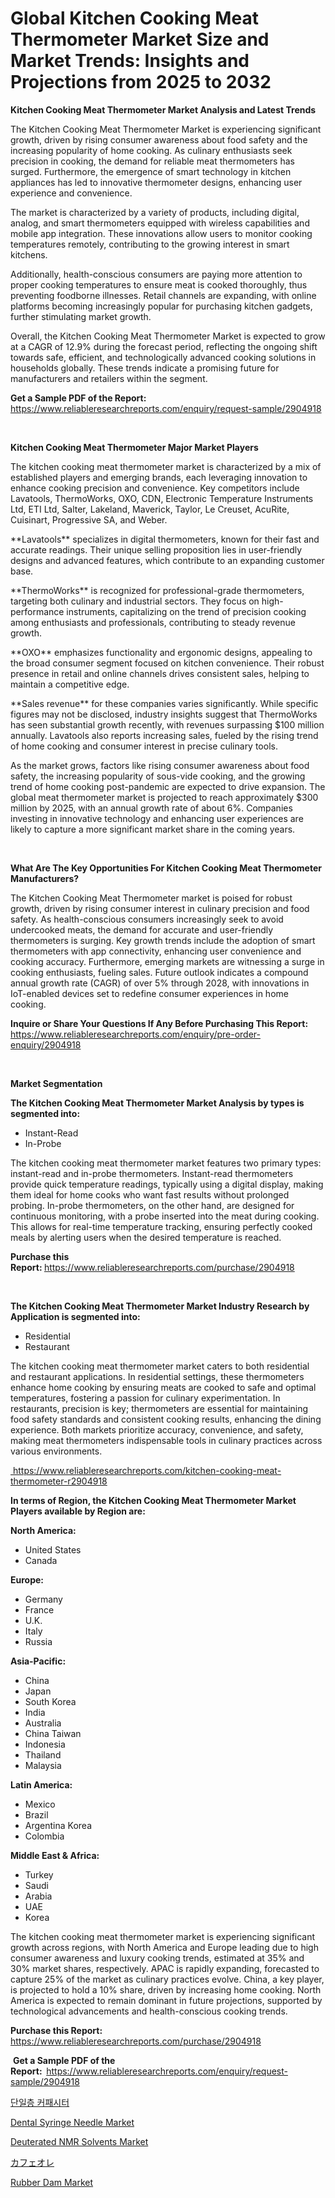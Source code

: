 <p><h1>Global Kitchen Cooking Meat Thermometer Market Size and Market Trends: Insights and Projections from 2025 to 2032</h1></p><p><strong>Kitchen Cooking Meat Thermometer Market Analysis and Latest Trends</strong></p>
<p><p>The Kitchen Cooking Meat Thermometer Market is experiencing significant growth, driven by rising consumer awareness about food safety and the increasing popularity of home cooking. As culinary enthusiasts seek precision in cooking, the demand for reliable meat thermometers has surged. Furthermore, the emergence of smart technology in kitchen appliances has led to innovative thermometer designs, enhancing user experience and convenience.</p><p>The market is characterized by a variety of products, including digital, analog, and smart thermometers equipped with wireless capabilities and mobile app integration. These innovations allow users to monitor cooking temperatures remotely, contributing to the growing interest in smart kitchens.</p><p>Additionally, health-conscious consumers are paying more attention to proper cooking temperatures to ensure meat is cooked thoroughly, thus preventing foodborne illnesses. Retail channels are expanding, with online platforms becoming increasingly popular for purchasing kitchen gadgets, further stimulating market growth.</p><p>Overall, the Kitchen Cooking Meat Thermometer Market is expected to grow at a CAGR of 12.9% during the forecast period, reflecting the ongoing shift towards safe, efficient, and technologically advanced cooking solutions in households globally. These trends indicate a promising future for manufacturers and retailers within the segment.</p></p>
<p><strong>Get a Sample PDF of the Report:&nbsp;</strong> <a href="https://www.reliableresearchreports.com/enquiry/request-sample/2904918?utm_campaign=38&utm_medium=2&utm_source=Github&utm_content=ia&utm_term=12032025&utm_id=kitchen-cooking-meat-thermometer">https://www.reliableresearchreports.com/enquiry/request-sample/2904918</a></p>
<p>&nbsp;</p>
<p><strong>Kitchen Cooking Meat Thermometer Major Market Players</strong></p>
<p><p>The kitchen cooking meat thermometer market is characterized by a mix of established players and emerging brands, each leveraging innovation to enhance cooking precision and convenience. Key competitors include Lavatools, ThermoWorks, OXO, CDN, Electronic Temperature Instruments Ltd, ETI Ltd, Salter, Lakeland, Maverick, Taylor, Le Creuset, AcuRite, Cuisinart, Progressive SA, and Weber. </p><p>**Lavatools** specializes in digital thermometers, known for their fast and accurate readings. Their unique selling proposition lies in user-friendly designs and advanced features, which contribute to an expanding customer base. </p><p>**ThermoWorks** is recognized for professional-grade thermometers, targeting both culinary and industrial sectors. They focus on high-performance instruments, capitalizing on the trend of precision cooking among enthusiasts and professionals, contributing to steady revenue growth.</p><p>**OXO** emphasizes functionality and ergonomic designs, appealing to the broad consumer segment focused on kitchen convenience. Their robust presence in retail and online channels drives consistent sales, helping to maintain a competitive edge.</p><p>**Sales revenue** for these companies varies significantly. While specific figures may not be disclosed, industry insights suggest that ThermoWorks has seen substantial growth recently, with revenues surpassing $100 million annually. Lavatools also reports increasing sales, fueled by the rising trend of home cooking and consumer interest in precise culinary tools. </p><p>As the market grows, factors like rising consumer awareness about food safety, the increasing popularity of sous-vide cooking, and the growing trend of home cooking post-pandemic are expected to drive expansion. The global meat thermometer market is projected to reach approximately $300 million by 2025, with an annual growth rate of about 6%. Companies investing in innovative technology and enhancing user experiences are likely to capture a more significant market share in the coming years.</p></p>
<p>&nbsp;</p>
<p><strong>What Are The Key Opportunities For Kitchen Cooking Meat Thermometer Manufacturers?</strong></p>
<p><p>The Kitchen Cooking Meat Thermometer market is poised for robust growth, driven by rising consumer interest in culinary precision and food safety. As health-conscious consumers increasingly seek to avoid undercooked meats, the demand for accurate and user-friendly thermometers is surging. Key growth trends include the adoption of smart thermometers with app connectivity, enhancing user convenience and cooking accuracy. Furthermore, emerging markets are witnessing a surge in cooking enthusiasts, fueling sales. Future outlook indicates a compound annual growth rate (CAGR) of over 5% through 2028, with innovations in IoT-enabled devices set to redefine consumer experiences in home cooking.</p></p>
<p><strong>Inquire or Share Your Questions If Any Before Purchasing This Report:</strong> <a href="https://www.reliableresearchreports.com/enquiry/pre-order-enquiry/2904918?utm_campaign=38&utm_medium=2&utm_source=Github&utm_content=ia&utm_term=12032025&utm_id=kitchen-cooking-meat-thermometer">https://www.reliableresearchreports.com/enquiry/pre-order-enquiry/2904918</a></p>
<p>&nbsp;</p>
<p><strong>Market Segmentation</strong></p>
<p><strong>The Kitchen Cooking Meat Thermometer Market Analysis by types is segmented into:</strong></p>
<p><ul><li>Instant-Read</li><li>In-Probe</li></ul></p>
<p><p>The kitchen cooking meat thermometer market features two primary types: instant-read and in-probe thermometers. Instant-read thermometers provide quick temperature readings, typically using a digital display, making them ideal for home cooks who want fast results without prolonged probing. In-probe thermometers, on the other hand, are designed for continuous monitoring, with a probe inserted into the meat during cooking. This allows for real-time temperature tracking, ensuring perfectly cooked meals by alerting users when the desired temperature is reached.</p></p>
<p><strong>Purchase this Report:&nbsp;</strong><a href="https://www.reliableresearchreports.com/purchase/2904918?utm_campaign=38&utm_medium=2&utm_source=Github&utm_content=ia&utm_term=12032025&utm_id=kitchen-cooking-meat-thermometer">https://www.reliableresearchreports.com/purchase/2904918</a></p>
<p>&nbsp;</p>
<p><strong>The Kitchen Cooking Meat Thermometer Market Industry Research by Application is segmented into:</strong></p>
<p><ul><li>Residential</li><li>Restaurant</li></ul></p>
<p><p>The kitchen cooking meat thermometer market caters to both residential and restaurant applications. In residential settings, these thermometers enhance home cooking by ensuring meats are cooked to safe and optimal temperatures, fostering a passion for culinary experimentation. In restaurants, precision is key; thermometers are essential for maintaining food safety standards and consistent cooking results, enhancing the dining experience. Both markets prioritize accuracy, convenience, and safety, making meat thermometers indispensable tools in culinary practices across various environments.</p></p>
<p><a href="https://www.reliableresearchreports.com/kitchen-cooking-meat-thermometer-r2904918?utm_campaign=38&utm_medium=2&utm_source=Github&utm_content=ia&utm_term=12032025&utm_id=kitchen-cooking-meat-thermometer">&nbsp;https://www.reliableresearchreports.com/kitchen-cooking-meat-thermometer-r2904918</a></p>
<p><strong>In terms of Region, the Kitchen Cooking Meat Thermometer Market Players available by Region are:</strong></p>
<p>
    <p> <strong> North America: </strong>
        <ul>
            <li>United States</li>
            <li>Canada</li>
        </ul>
        </p> 
    <p> <strong> Europe: </strong>
        <ul>
            <li>Germany</li>
            <li>France</li>
            <li>U.K.</li>
            <li>Italy</li>
            <li>Russia</li>
        </ul>
        </p> 
    <p> <strong> Asia-Pacific: </strong>
        <ul>
            <li>China</li>
            <li>Japan</li>
            <li>South Korea</li>
            <li>India</li>
            <li>Australia</li>
            <li>China Taiwan</li>
            <li>Indonesia</li>
            <li>Thailand</li>
            <li>Malaysia</li>
        </ul>
        </p> 
    <p> <strong> Latin America: </strong>
        <ul>
            <li>Mexico</li>
            <li>Brazil</li>
            <li>Argentina Korea</li>
            <li>Colombia</li>
        </ul>
        </p> 
    <p> <strong> Middle East & Africa: </strong>
        <ul>
            <li>Turkey</li>
            <li>Saudi</li>
            <li>Arabia</li>
            <li>UAE</li>
            <li>Korea</li>
        </ul>
    </p>
    </p>
<p><p>The kitchen cooking meat thermometer market is experiencing significant growth across regions, with North America and Europe leading due to high consumer awareness and luxury cooking trends, estimated at 35% and 30% market shares, respectively. APAC is rapidly expanding, forecasted to capture 25% of the market as culinary practices evolve. China, a key player, is projected to hold a 10% share, driven by increasing home cooking. North America is expected to remain dominant in future projections, supported by technological advancements and health-conscious cooking trends.</p></p>
<p><strong>Purchase this Report: </strong><a href="https://www.reliableresearchreports.com/purchase/2904918?utm_campaign=38&utm_medium=2&utm_source=Github&utm_content=ia&utm_term=12032025&utm_id=kitchen-cooking-meat-thermometer">https://www.reliableresearchreports.com/purchase/2904918</a></p>
<p>&nbsp;<strong>Get a Sample PDF of the Report:&nbsp;&nbsp;</strong><a href="https://www.reliableresearchreports.com/enquiry/request-sample/2904918?utm_campaign=38&utm_medium=2&utm_source=Github&utm_content=ia&utm_term=12032025&utm_id=kitchen-cooking-meat-thermometer">https://www.reliableresearchreports.com/enquiry/request-sample/2904918</a></p>
<p><strong></strong></p>
<p><p><a href="https://github.com/laholand/Market-Research-Report-List-7/blob/main/221300243524.md?utm_campaign=38&utm_medium=2&utm_source=Github&utm_content=ia&utm_term=12032025&utm_id=kitchen-cooking-meat-thermometer">단일층 커패시터</a></p><p><a href="https://github.com/ashepherd82/Market-Research-Report-List-7/blob/main/dental-syringe-needle-market.md?utm_campaign=38&utm_medium=2&utm_source=Github&utm_content=ia&utm_term=12032025&utm_id=kitchen-cooking-meat-thermometer">Dental Syringe Needle Market</a></p><p><a href="https://github.com/seibttullyjh/Market-Research-Report-List-1/blob/main/deuterated-nmr-solvents-market.md?utm_campaign=38&utm_medium=2&utm_source=Github&utm_content=ia&utm_term=12032025&utm_id=kitchen-cooking-meat-thermometer">Deuterated NMR Solvents Market</a></p><p><a href="https://github.com/mohamedbakry57/Market-Research-Report-List-7/blob/main/544802543420.md?utm_campaign=38&utm_medium=2&utm_source=Github&utm_content=ia&utm_term=12032025&utm_id=kitchen-cooking-meat-thermometer">カフェオレ</a></p><p><a href="https://github.com/landtmman/Market-Research-Report-List-1/blob/main/rubber-dam-market.md?utm_campaign=38&utm_medium=2&utm_source=Github&utm_content=ia&utm_term=12032025&utm_id=kitchen-cooking-meat-thermometer">Rubber Dam Market</a></p></p>